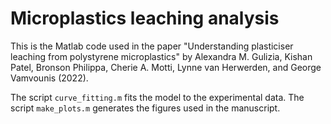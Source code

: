# Microplastics leaching analysis

This is the Matlab code used in the paper "Understanding plasticiser leaching from polystyrene microplastics" by Alexandra M. Gulizia, Kishan Patel, Bronson Philippa, Cherie A. Motti, Lynne van Herwerden, and George Vamvounis (2022).

The script `curve_fitting.m` fits the model to the experimental data. The script `make_plots.m` generates the figures used in the manuscript.
